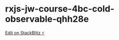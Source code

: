 # rxjs-jw-course-4bc-cold-observable-qhh28e

[Edit on StackBlitz ⚡️](https://stackblitz.com/edit/rxjs-jw-course-4bc-cold-observable-qhh28e)
